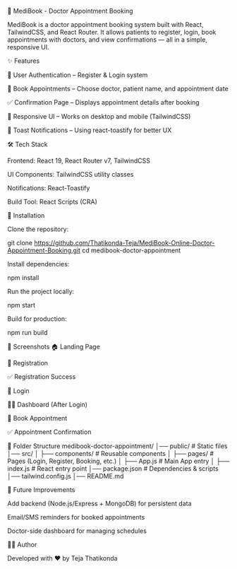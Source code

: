 🏥 MediBook - Doctor Appointment Booking

MediBook is a doctor appointment booking system built with React, TailwindCSS, and React Router.
It allows patients to register, login, book appointments with doctors, and view confirmations — all in a simple, responsive UI.

✨ Features

🔐 User Authentication – Register & Login system

📅 Book Appointments – Choose doctor, patient name, and appointment date

✅ Confirmation Page – Displays appointment details after booking

📲 Responsive UI – Works on desktop and mobile (TailwindCSS)

🔔 Toast Notifications – Using react-toastify for better UX

🛠️ Tech Stack

Frontend: React 19, React Router v7, TailwindCSS

UI Components: TailwindCSS utility classes

Notifications: React-Toastify

Build Tool: React Scripts (CRA)

🚀 Installation

Clone the repository:

git clone https://github.com/Thatikonda-Teja/MediBook-Online-Doctor-Appointment-Booking.git
cd medibook-doctor-appointment


Install dependencies:

npm install


Run the project locally:

npm start


Build for production:

npm run build

📸 Screenshots
🏠 Landing Page

📝 Registration

✅ Registration Success

🔑 Login

👨‍⚕️ Dashboard (After Login)

📅 Book Appointment

✅ Appointment Confirmation

📂 Folder Structure
medibook-doctor-appointment/
│── public/          # Static files
│── src/
│   ├── components/  # Reusable components
│   ├── pages/       # Pages (Login, Register, Booking, etc.)
│   ├── App.js       # Main App entry
│   ├── index.js     # React entry point
│── package.json     # Dependencies & scripts
│── tailwind.config.js
│── README.md

🙌 Future Improvements

Add backend (Node.js/Express + MongoDB) for persistent data

Email/SMS reminders for booked appointments

Doctor-side dashboard for managing schedules

👨‍💻 Author

Developed with ❤️ by Teja Thatikonda